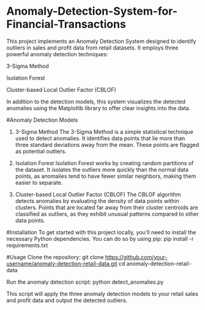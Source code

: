 # Anomaly-Detection-System-for-Financial-Transactions
This project implements an Anomaly Detection System designed to identify outliers in sales and profit data from retail datasets. It employs three powerful anomaly detection techniques:

3-Sigma Method

Isolation Forest

Cluster-based Local Outlier Factor (CBLOF)

In addition to the detection models, this system visualizes the detected anomalies using the Matplotlib library to offer clear insights into the data.

#Anomaly Detection Models
1. 3-Sigma Method
The 3-Sigma Method is a simple statistical technique used to detect anomalies. It identifies data points that lie more than three standard deviations away from the mean. These points are flagged as potential outliers.

2. Isolation Forest
Isolation Forest works by creating random partitions of the dataset. It isolates the outliers more quickly than the normal data points, as anomalies tend to have fewer similar neighbors, making them easier to separate.

3. Cluster-based Local Outlier Factor (CBLOF)
The CBLOF algorithm detects anomalies by evaluating the density of data points within clusters. Points that are located far away from their cluster centroids are classified as outliers, as they exhibit unusual patterns compared to other data points.

#Installation
To get started with this project locally, you'll need to install the necessary Python dependencies. You can do so by using pip:
pip install -r requirements.txt

#Usage
Clone the repository:
git clone https://github.com/your-username/anomaly-detection-retail-data.git
cd anomaly-detection-retail-data

Run the anomaly detection script:
python detect_anomalies.py

This script will apply the three anomaly detection models to your retail sales and profit data and output the detected outliers.

